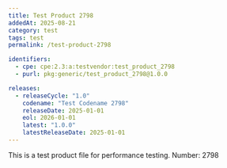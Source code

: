 ```yaml
---
title: Test Product 2798
addedAt: 2025-08-21
category: test
tags: test
permalink: /test-product-2798

identifiers:
  - cpe: cpe:2.3:a:testvendor:test_product_2798
  - purl: pkg:generic/test_product_2798@1.0.0

releases:
  - releaseCycle: "1.0"
    codename: "Test Codename 2798"
    releaseDate: 2025-01-01
    eol: 2026-01-01
    latest: "1.0.0"
    latestReleaseDate: 2025-01-01
---
```


This is a test product file for performance testing. Number: 2798
